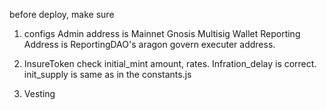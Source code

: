before deploy, make sure


1. configs
Admin address is Mainnet Gnosis Multisig Wallet
Reporting Address is ReportingDAO's aragon govern executer address.



2. InsureToken
check initial_mint amount, rates.
Infration_delay is correct.
init_supply is same as in the constants.js

3. Vesting
